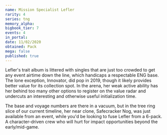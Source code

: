 ```yaml
---
name: Mission Specialist Lefler
rarity: 4
series: tng
memory_alpha:
bigbook_tier: 7
events: 4
in_portal:
date: 11/02/2020
obtained: Pack
mega: false
published: true
---
```


Lefler's trait album is littered with singles that are just too crowded to get any event airtime down the line, which handicaps a respectable ENG base. The lone exception, Innovator, did pop in 2019, though it likely provides better value for its collection spot. In the arena, her weak active ability has her behind too many other options to register on the value radar and undercuts an interesting and otherwise useful initialization time.

The base and voyage numbers are there in a vacuum, but in the tree ring slice of our current timeline, her near clone, Safecracker Nog, was just available from an event, while you'd be looking to fuse Lefler from a 6-pack. A character-driven crew who will hurt for impact opportunities beyond the early/mid-game.
